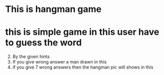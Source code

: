 # This is hangman game
# this is simple game in this user have to guess the word 
2. By the given hints 
3. If you give wrong answer a man drawn in this 
4. if you give 7 wrong answers then the hangman pic will shows in this  